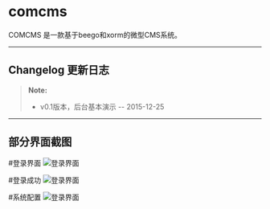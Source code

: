 # comcms
COMCMS 是一款基于beego和xorm的微型CMS系统。


---------
 Changelog 更新日志
-------------
> **Note:**
>- v0.1版本，后台基本演示 -- 2015-12-25


---------
 部分界面截图
-------------
#登录界面
![登录界面](http://shenjian.mycom.net.cn/img/login.jpg)

#登录成功
![登录界面](http://shenjian.mycom.net.cn/img/login2.jpg)

#系统配置
![登录界面](http://shenjian.mycom.net.cn/img/setting.jpg)